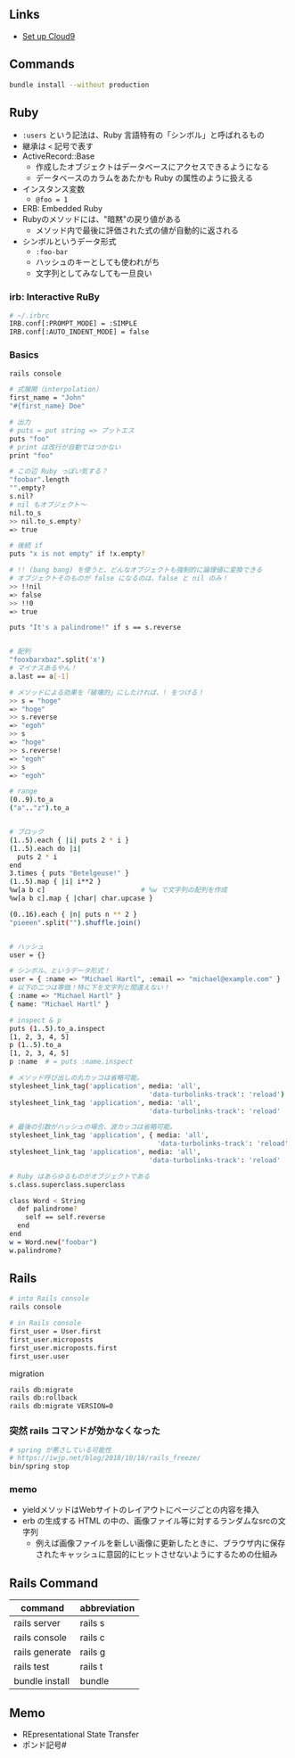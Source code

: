 ## Links

- [Set up Cloud9](https://railstutorial.jp/chapters/beginning?version=6.0#sec-installing_rails)

## Commands

``` sh
bundle install --without production
```

## Ruby

- `:users` という記法は、Ruby 言語特有の「シンボル」と呼ばれるもの
- 継承は `<` 記号で表す
- ActiveRecord::Base
  - 作成したオブジェクトはデータベースにアクセスできるようになる
  - データベースのカラムをあたかも Ruby の属性のように扱える
- インスタンス変数
  - `@foo = 1`
- ERB: Embedded Ruby
- Rubyのメソッドには、"暗黙"の戻り値がある
  - メソッド内で最後に評価された式の値が自動的に返される
- シンボルというデータ形式
  - `:foo-bar`
  - ハッシュのキーとしても使われがち
  - 文字列としてみなしても一旦良い

### irb: Interactive RuBy

``` sh
# ~/.irbrc
IRB.conf[:PROMPT_MODE] = :SIMPLE
IRB.conf[:AUTO_INDENT_MODE] = false
```

### Basics

``` sh
rails console

# 式展開（interpolation）
first_name = "John"
"#{first_name} Doe"

# 出力
# puts = put string => プットエス
puts "foo"
# print は改行が自動ではつかない
print "foo"

# この辺 Ruby っぽい気する？
"foobar".length
"".empty?
s.nil?
# nil もオブジェクト〜
nil.to_s
>> nil.to_s.empty?
=> true

# 後続 if
puts "x is not empty" if !x.empty?

# !! (bang bang) を使うと、どんなオブジェクトも強制的に論理値に変換できる
# オブジェクトそのものが false になるのは、false と nil のみ！
>> !!nil
=> false
>> !!0
=> true

puts "It's a palindrome!" if s == s.reverse


# 配列
"fooxbarxbaz".split('x')
# マイナスあるやん！
a.last == a[-1]

# メソッドによる効果を「破壊的」にしたければ、! をつける！
>> s = "hoge"
=> "hoge"
>> s.reverse
=> "egoh"
>> s
=> "hoge"
>> s.reverse!
=> "egoh"
>> s
=> "egoh"

# range
(0..9).to_a
("a".."z").to_a


# ブロック
(1..5).each { |i| puts 2 * i }
(1..5).each do |i|
  puts 2 * i
end
3.times { puts "Betelgeuse!" }
(1..5).map { |i| i**2 }
%w[a b c]                        # %w で文字列の配列を作成
%w[a b c].map { |char| char.upcase }

(0..16).each { |n| puts n ** 2 }
"pieeen".split("").shuffle.join()


# ハッシュ
user = {}

# シンボル、というデータ形式！
user = { :name => "Michael Hartl", :email => "michael@example.com" }
# 以下の二つは等価！特に下を文字列と間違えない！
{ :name => "Michael Hartl" }
{ name: "Michael Hartl" }

# inspect & p
puts (1..5).to_a.inspect
[1, 2, 3, 4, 5]
p (1..5).to_a
[1, 2, 3, 4, 5]
p :name  # = puts :name.inspect

# メソッド呼び出しの丸カッコは省略可能。
stylesheet_link_tag('application', media: 'all',
                                   'data-turbolinks-track': 'reload')
stylesheet_link_tag 'application', media: 'all',
                                   'data-turbolinks-track': 'reload'

# 最後の引数がハッシュの場合、波カッコは省略可能。
stylesheet_link_tag 'application', { media: 'all',
                                     'data-turbolinks-track': 'reload' }
stylesheet_link_tag 'application', media: 'all',
                                   'data-turbolinks-track': 'reload'

# Ruby はあらゆるものがオブジェクトである
s.class.superclass.superclass

class Word < String
  def palindrome?
    self == self.reverse
  end
end
w = Word.new("foobar")
w.palindrome?
```

## Rails

``` sh
# into Rails console
rails console

# in Rails console
first_user = User.first
first_user.microposts
first_user.microposts.first
first_user.user
```

migration

``` sh
rails db:migrate
rails db:rollback
rails db:migrate VERSION=0
```

### 突然 rails コマンドが効かなくなった

``` sh
# spring が悪さしている可能性
# https://iwjp.net/blog/2018/10/18/rails_freeze/
bin/spring stop
```

### memo

- yieldメソッドはWebサイトのレイアウトにページごとの内容を挿入
- erb の生成する HTML の中の、画像ファイル等に対するランダムなsrcの文字列
  - 例えば画像ファイルを新しい画像に更新したときに、ブラウザ内に保存されたキャッシュに意図的にヒットさせないようにするための仕組み


## Rails Command

|command|abbreviation|
|---|---|
|rails server|rails s|
|rails console|rails c|
|rails generate|rails g|
|rails test|rails t|
|bundle install|bundle|

## Memo

- REpresentational State Transfer
- ポンド記号#

